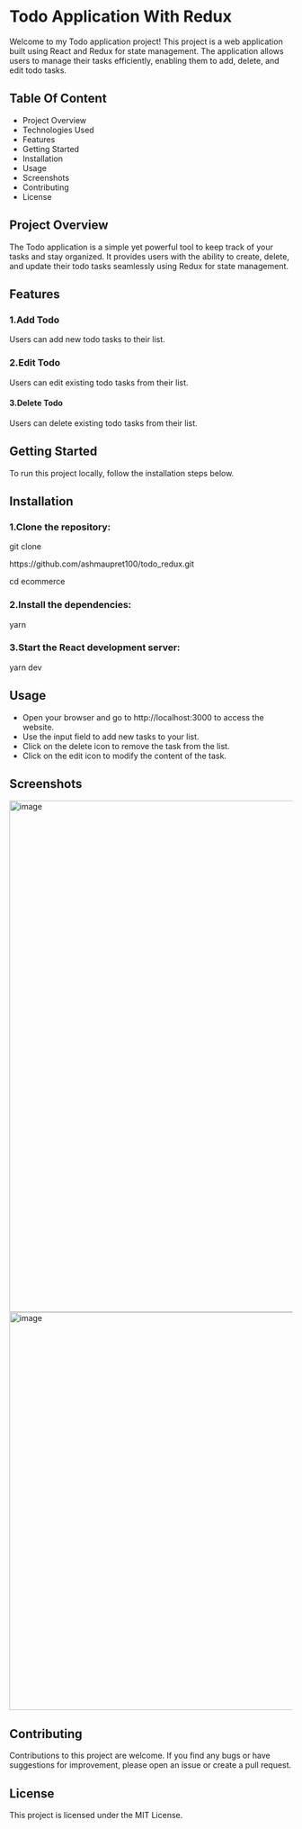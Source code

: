 # Todo Application With Redux

<p>Welcome to my Todo application project! This project is a web application built using React and Redux for state management. The application allows users to manage their tasks efficiently, enabling them to add, delete, and edit todo tasks.</p>

<h2>Table Of Content</h2>

<ul>
  <li>Project Overview</li>
  <li>Technologies Used</li>
  <li>Features</li>
  <li>Getting Started</li>
  <li>Installation</li>
  <li>Usage</li>
  <li>Screenshots</li>
  <li>Contributing</li>
  <li> License</li>
</ul>

<h2>Project Overview</h2>
<p>The Todo application is a simple yet powerful tool to keep track of your tasks and stay organized. It provides users with the ability to create, delete, and update their todo tasks seamlessly using Redux for state management.</p>

<h2>Features</h2>
<h3>1.Add Todo</h3>
<p>Users can add new todo tasks to their list.</p>

<h3>2.Edit Todo</h3>
<p>Users can edit existing todo tasks from their list.</p>

<h4>3.Delete Todo</h4>
<p>Users can delete existing todo tasks from their list.</p>

<h2>Getting Started</h2>
<p>To run this project locally, follow the installation steps below.</p>

<h2>Installation</h2>

<h3>1.Clone the repository:</h3>
<p>git clone</p><a>https://github.com/ashmaupret100/todo_redux.git</a>
<p>cd ecommerce</p>

<h3>2.Install the dependencies:</h3>
<p>yarn</p>

<h3>3.Start the React development server:</h3>
<p>yarn dev</p>

<h2>Usage</h2>
<ul>
  <li>Open your browser and go to http://localhost:3000 to access the website.</li>
  <li>Use the input field to add new tasks to your list.</li>
  <li>Click on the delete icon to remove the task from the list.</li>
  <li>Click on the edit icon to modify the content of the task.</li>
</ul>
<h2>Screenshots</h2>
<img width="909" alt="image" src="https://github.com/ashmaupret100/todo_redux/assets/79654872/313a660a-7c52-4729-b101-a1a97753a932">
<img width="707" alt="image" src="https://github.com/ashmaupret100/todo_redux/assets/79654872/902d57a1-d08c-4104-a1b6-f33ded99911e">



<h2>Contributing</h2>
<p>Contributions to this project are welcome. If you find any bugs or have suggestions for improvement, please open an issue or create a pull request.</p>

<h2>License</h2>
<p>This project is licensed under the MIT License.</p>



